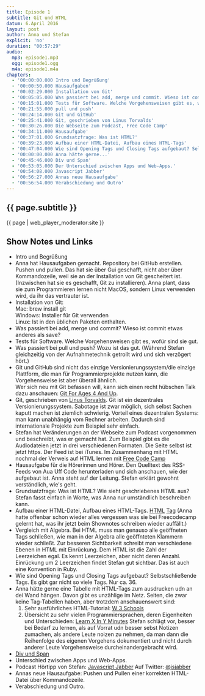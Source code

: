 ```yaml
---
title: Episode 1
subtitle: Git und HTML
datum: 6.April 2016
layout: post
author: Anna und Stefan
explicit: 'no'
duration: "00:57:29"
audio:
  mp3: episode1.mp3
  ogg: episode1.ogg
  m4a: episode1.m4a
chapters:
  - '00:00:00.000 Intro und Begrüßung'
  - '00:00:50.000 Hausaufgaben'
  - '00:02:29.000 Installation von Git'
  - '00:05:05.000 Was passiert bei add, merge und commit. Wieso ist commit etwas anderes als save.'
  - '00:15:01.000 Tests für Software. Welche Vorgehensweisen gibt es, wofür sind sie gut.'
  - '00:21:55.000 pull und push'
  - '00:24:14.000 Git und GitHub'
  - '00:25:41.000 Git, geschrieben von Linus Torvalds'
  - '00:30:26.000 Die Webseite zum Podcast, Free Code Camp'
  - '00:34:11.000 Hausaufgabe'
  - '00:37:01.000 Grundsatzfrage: Was ist HTML?'
  - '00:39:23.000 Aufbau einer HTML-Datei, Aufbau eines HTML-Tags'
  - '00:47:04.000 Wie sind Opening Tags und Closing Tags aufgebaut? Selbstschließende Tags.'
  - '00:00:00.000 Anna hätte gerne...'
  - '00:45:46.000 Div und Span'
  - '00:53:05.000 Der Unterschied zwischen Apps und Web-Apps.'
  - '00:54:08.000 Javascript Jabber'
  - '00:56:27.000 Annas neue Hausaufgabe'
  - '00:56:54.000 Verabschiedung und Outro'
---
```


## {{ page.subtitle }}

{{ page | web_player_moderator:site }}

## Show Notes und Links

* Intro und Begrüßung
* Anna hat Hausaufgaben gemacht. Repository bei GitHub erstellen. Pushen und pullen. Das hat sie über Gui geschafft, nicht aber über Kommandozeile, weil sie an der Installation von Git gescheitert ist. (Inzwischen hat sie es geschafft, Git zu installieren). Anna plant, dass sie zum Programmieren lernen nicht MacOS, sondern Linux verwenden wird, da ihr das vertrauter ist.
* Installation von Git:<br/>
  Mac: brew install git<br/>
  Windows: Installer für Git verwenden<br/>
  Linux: Ist in den üblichen Paketen enthalten.
* Was passiert bei add, merge und commit? Wieso ist commit etwas anderes als save?
* Tests für Software. Welche Vorgehensweisen gibt es, wofür sind sie gut.
* Was passiert bei pull und push? Wozu ist das gut. (Während Stefan gleichzeitig von der Aufnahmetechnik getrollt wird und sich verzögert hört.)
* Git und GitHub sind nicht das einzige Versionierungssystem/die einzige Plattform, die man für Programmierprojekte nutzen kann, die Vorgehensweise ist aber überall ähnlich.<br/>
  Wer sich neu mit Git befassen will, kann sich einen recht hübschen Talk dazu anschauen: [Git For Ages 4 And Up](https://www.youtube.com/watch?v=1ffBJ4sVUb4).
* Git, geschrieben von [Linus Torvalds](https://de.wikipedia.org/wiki/Linus_Torvalds). Git ist ein dezentrales Versionierungssystem. Sabotage ist zwar möglich, sich selbst Sachen kaputt machen ist ziemlich schwierig. Vorteil eines dezentralen Systems: man kann unabhängig vom Rechner arbeiten. Dadurch sind internationale Projekte zum Beispiel sehr einfach.
* Stefan hat Veränderungen an der Webseite zum Podcast vorgenommen und beschreibt, was er gemacht hat. Zum Beispiel gibt es die Audiodateien jetzt in drei verschiedenen Formaten. Die Seite selbst ist jetzt https. Der Feed ist bei iTunes. Im Zusammenhang mit HTML nochmal der Verweis auf HTML lernen mit [Free Code Camp](https://www.freecodecamp.com/)
* Hausaufgabe für die Hörerinnen und Hörer. Den Quelltext des RSS-Feeds von Aua Uff Code herunterladen und sich anschauen, wie der aufgebaut ist. Anna steht auf der Leitung. Stefan erklärt gewohnt verständlich, wie's geht.
* Grundsatzfrage: Was ist HTML? Wie sieht geschriebenes HTML aus? Stefan fasst einfach in Worte, was Anna nur umständlich beschreiben kann.
* Aufbau einer HTML-Datei, Aufbau eines HTML-Tags. [HTML](https://de.wikipedia.org/wiki/Hypertext_Markup_Language) [Tag](https://de.wikipedia.org/wiki/Tag_(Informatik)) (Anna hatte offenbar schon wieder alles vergessen was sie bei Freecodecamp gelernt hat, was ihr jetzt beim Shownotes schreiben wieder auffällt.)
* Vergleich mit Algebra. Bei HTML muss man genauso alle geöffneten Tags schließen, wie man in der Algebra alle geöffnteten Klammern wieder schließt. Zur besseren Sichtbarkeit schreibt man verschiedene Ebenen in HTML mit Einrückung. Dem HTML ist die Zahl der Leerzeichen egal. Es kennt Leerzeichen, aber nicht deren Anzahl. Einrückung um 2 Leerzeichen findet Stefan gut sichtbar. Das ist auch eine Konvention in Ruby.
* Wie sind Opening Tags und Closing Tags aufgebaut? Selbstschließende Tags. Es gibt gar nicht so viele Tags. Nur ca. 36.
* Anna hätte gerne eine Tabelle mit HTML-Tags zum ausdrucken udn an dei Wand hängen. Davon gibt es unzählige im Netz. Seiten, die zwar keine Tag-Tabellen haben, aber trotzdem anschauenswert sind: <br/>
  1. Sehr ausführliches HTML-Tutorial: [W 3 Schools](http://www.w3schools.com/) <br/>
  2. Übersicht zu sehr vielen Programmiersprachen, deren Eigenheiten und Unterschieden: [Learn X In Y Minutes](https://learnxinyminutes.com/) Stefan schlägt vor, besser bei Bedarf zu lernen, als auf Vorrat udn besser sebst Notizen zumachen, als andere Leute noizen zu nehmen, da man dann die Reihenfolge des eigenen Vorgehens dokumentiert und nicht durch anderer Leute Vorgehensweise durcheinandergebracht wird.
* [Div und Span](https://en.wikipedia.org/wiki/Span_and_div)
* Unterschied zwischen Apps und Web-Apps.
* Podcast Hörtipp von Stefan: [Javascript Jabber](https://itunes.apple.com/us/podcast/javascript-jabber/id496893300?mt=2) Auf Twitter: [@jsjabber](https://twitter.com/jsjabber)
* Annas neue Hausaufgabe: Pushen und Pullen einer korrekten HTML-Datei über Kommandozeile.
* Verabschiedung und Outro.
